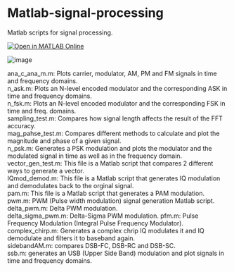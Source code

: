 # Matlab-signal-processing
Matlab scripts for signal processing.  

[![Open in MATLAB Online](https://www.mathworks.com/images/responsive/global/open-in-matlab-online.svg)](https://matlab.mathworks.com/open/github/v1?repo=Moji14/Matlab-signal-processing)

![image](https://github.com/Moji14/Matlab-signal-processing/assets/30596071/7e85bfc8-6a2a-49c0-a024-1a35acb904de)   

ana_c_ana_m.m: Plots carrier, modulator, AM, PM and FM signals in time and frequency domains.   
n_ask.m: Plots an N-level encoded modulator and the corresponding ASK in time and frequency domains.   
n_fsk.m: Plots an N-level encoded modulator and the corresponding FSK in time and freq. domains.   
sampling_test.m: Compares how signal length affects the result of the FFT accuracy.   
mag_pahse_test.m: Compares different methods to calculate and plot the magnitude and phase of a given signal.   
n_psk.m: Generates a PSK modulation and plots the modulator and the modulated signal in time as well as in the frequency domain.   
vector_gen_test.m: This file is a Matlab script that compares 2 different ways to generate a vector.   
IQmod_demod.m: This file is a Matlab script that generates IQ modulation and demodulates back to the orginal signal.   
pam.m: This file is a Matlab script that generates a PAM modulation.   
pwm.m: PWM (Pulse width modulation) signal generation Matlab script.   
delta_pwm.m: Delta PWM modulation.   
delta_sigma_pwm.m: Delta-Sigma PWM modulation.
pfm.m: Pulse Frequency Modulation (Integral Pulse Frequency Modulator).   
complex_chirp.m: Generates a complex chrip IQ modulates it and IQ demodulate and filters it to baseband again.   
sidebandAM.m: compares DSB-FC, DSB-RC and DSB-SC.   
ssb.m: generates an USB (Upper Side Band) modulation and plot signals in time and frequency domains.   
